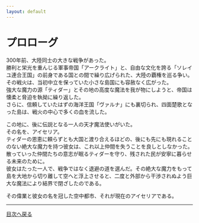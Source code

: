 ```yaml
---
layout: default
---
```

# プロローグ

  
300年前、大陸同士の大きな戦争があった。  
勝利と栄光を重んじる軍事帝国「アークライト」と、自由な文化を誇る「ソレイユ連合王国」の前身である国との間で繰り広げられた、大陸の覇権を巡る争い。  
その戦火は、当初中立を保っていた小さな島国にも容赦なく広がった。  
強大な魔力の源「ティダー」とその地の高度な魔法を我が物にしようと、帝国は懐柔と脅迫を執拗に繰り返した。  
さらに、信頼していたはずの海洋王国「ヴァルナ」にも裏切られ、四面楚歌となった島は、戦火の中心で多くの血を流した。  
  
この地に、後に伝説となる一人の天才魔法使いがいた。  
その名を、アイセリア。  
ティダーの恩恵に頼らずとも大国と渡り合えるほどの、後にも先にも現れることのない絶大な魔力を持つ彼女は、これ以上仲間を失うことを良しとしなかった。  
散っていった仲間たちの意志が眠るティダーを守り、残された民が安寧に暮らせる未来のために。  
彼女はたった一人で、戦争ではなく退避の道を選んだ。その絶大な魔力をもって島を大地から切り離して空へと浮上させると、二度と外部から干渉されぬよう巨大な魔法により結界で閉ざしたのである。  
  
その偉業と彼女の名を冠した空中都市、それが現在のアイセリアである。  
  
  
---

  [目次へ戻る](https://mikakoworld.github.io/unison-gate-beta/)
